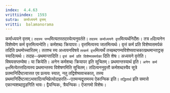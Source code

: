 ```yaml
---
index:  4.4.63
vrittiindex:  1593
sutra:  कर्माध्ययने वृत्तम्
vritti:  balamanorama 
---
```


कर्माध्ययने वृत्तम्। `तदस्य पण्य`मित्यतस्तदस्येत्यनुवर्तते। `तदस्य कर्माध्ययने वृत्त`मित्यर्थनिर्देशः। तत्र `त`दित्यनेन विशेष्येण कर्म वृत्तमित्यन्वेति। कर्मशब्दः क्रियापरः। वृत्तमित्यस्य जातमित्यर्थः। वृत्तं कर्म प्रति विशेष्यसमर्पकं तदिति प्रथमोच्चारितम्। ततश्च स्य अध्ययनविषये `तत्कर्म वृत्त`मित्यर्थे तच्छब्दगम्यविशेष्यवाचकात्प्रथमान्ताट्ठक् स्यादित्यर्थः। तदाह--प्रथमान्तादिति। `वृत्तं कर्म प्रति विशेष्यसमर्पका` दिति शेषः। अध्ययने वृत्तेति। विषयसप्तम्येषा। या क्रियेति। अनेन कर्मशब्दः क्रियापर इति सूचितम्। प्रथमान्तस्यार्थ इति। `अनेन कर्म वृत्त`मित्येतत्तदित्यस्य प्रथमान्तस्य विशेषणमिति सूचितम्। तदित्यननुवृत्तौ कर्मशब्दस्यैव सूत्रे प्रतमानिर्दिष्टत्वात्तत एव प्रत्ययः स्यात्, नतु तद्विशेष्यवाचकात्, तस्य प्रथमानिर्दिष्टत्वाऽभावादित्यभिप्रेत्योदाहरति--एतमन्यद्वृत्तमस्य ऐकान्यिक इति। `तद्धितार्थ` इति समासे एकान्यशब्दाट्ठहगिति भावः। द्वैयन्यिकः, त्रैयन्यिकः। ऐजागमो विशेषः।

